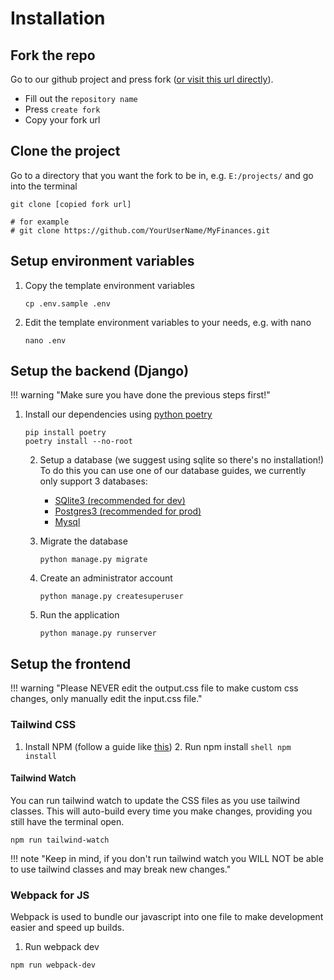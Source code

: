# Installation

## Fork the repo

Go to our github project and press fork ([or visit this url directly](https://github.com/TreyWW/MyFinances/fork)).

- Fill out the `repository name`
- Press `create fork`
- Copy your fork url

## Clone the project

Go to a directory that you want the fork to be in, e.g. `E:/projects/` and go into the terminal

```shell
git clone [copied fork url]

# for example
# git clone https://github.com/YourUserName/MyFinances.git
```

## Setup environment variables

1. Copy the template environment variables
    ```shell
    cp .env.sample .env
    ```
2. Edit the template environment variables to your needs, e.g. with nano
    ```shell
   nano .env
    ```

## Setup the backend (Django)

!!! warning "Make sure you have done the previous steps first!"

1. Install our dependencies using [python poetry](https://python-poetry.org/docs/#installing-manually)
   ```shell
   pip install poetry
   poetry install --no-root
   ```
   2. Setup a database (we suggest using sqlite so there's no installation!)
      To do this you can use one of our database guides, we currently only support 3 databases:
      - [SQlite3 (recommended for dev)](./databases/sqlite.md)
      - [Postgres3 (recommended for prod)](./databases/postgres.md)
      - [Mysql](./databases/mysql.md)

   3. Migrate the database
       ```shell
       python manage.py migrate
       ```
   4. Create an administrator account
       ```shell
       python manage.py createsuperuser
       ```

   5. Run the application
       ```shell
       python manage.py runserver
       ```

## Setup the frontend

!!! warning "Please NEVER edit the output.css file to make custom css changes, only manually edit the input.css file."

### Tailwind CSS

1. Install NPM (follow a guide like [this](https://docs.npmjs.com/downloading-and-installing-node-js-and-npm))
   2. Run npm install
       ```shell
       npm install
       ```

#### Tailwind Watch

You can run tailwind watch to update the CSS files as you use tailwind classes. This will auto-build every time you make
changes, providing you still have the terminal open.

```shell
npm run tailwind-watch
```

!!! note "Keep in mind, if you don't run tailwind watch you WILL NOT be able to use tailwind classes and may break new changes."

### Webpack for JS

Webpack is used to bundle our javascript into one file to make development easier and speed up builds.

1. Run webpack dev

```shell
npm run webpack-dev
```

